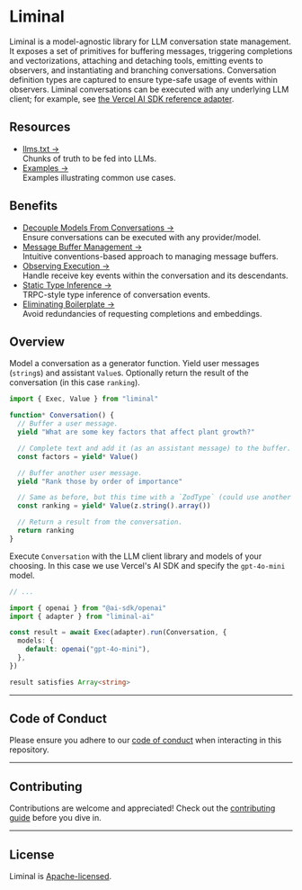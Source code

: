 # Liminal

Liminal is a model-agnostic library for LLM conversation state management. It
exposes a set of primitives for buffering messages, triggering completions and
vectorizations, attaching and detaching tools, emitting events to observers, and
instantiating and branching conversations. Conversation definition types are
captured to ensure type-safe usage of events within observers. Liminal
conversations can be executed with any underlying LLM client; for example, see
[the Vercel AI SDK reference adapter](./packages/ai/README.md).

## Resources

- [llms.txt &rarr;](./llms.txt)<br />Chunks of truth to be fed into LLMs.
- [Examples &rarr;](https://liminal.land/examples)<br />Examples illustrating
  common use cases.

## Benefits

- [Decouple Models From Conversations &rarr;](./docs/why/decoupling_models_from_conversations.md)<br />Ensure
  conversations can be executed with any provider/model.
- [Message Buffer Management &rarr;](./docs/why/message_buffer_management.md)<br />Intuitive
  conventions-based approach to managing message buffers.
- [Observing Execution &rarr;](./docs/why/observing_execution.md)<br />Handle
  receive key events within the conversation and its descendants.
- [Static Type Inference &rarr;](./docs/why/static_type_inference.md)<br />TRPC-style
  type inference of conversation events.
- [Eliminating Boilerplate &rarr;](./docs/why/eliminating_boilerplate.md)<br />Avoid
  redundancies of requesting completions and embeddings.

## Overview

Model a conversation as a generator function. Yield user messages (`string`s)
and assistant `Value`s. Optionally return the result of the conversation (in
this case `ranking`).

```ts
import { Exec, Value } from "liminal"

function* Conversation() {
  // Buffer a user message.
  yield "What are some key factors that affect plant growth?"

  // Complete text and add it (as an assistant message) to the buffer.
  const factors = yield* Value()

  // Buffer another user message.
  yield "Rank those by order of importance"

  // Same as before, but this time with a `ZodType` (could use another Standard Schema type).
  const ranking = yield* Value(z.string().array())

  // Return a result from the conversation.
  return ranking
}
```

Execute `Conversation` with the LLM client library and models of your choosing.
In this case we use Vercel's AI SDK and specify the `gpt-4o-mini` model.

```ts
// ...

import { openai } from "@ai-sdk/openai"
import { adapter } from "liminal-ai"

const result = await Exec(adapter).run(Conversation, {
  models: {
    default: openai("gpt-4o-mini"),
  },
})

result satisfies Array<string>
```

---

## **Code of Conduct**

Please ensure you adhere to our [code of conduct](CODE_OF_CONDUCT.md) when
interacting in this repository.

---

## **Contributing**

Contributions are welcome and appreciated! Check out the
[contributing guide](CONTRIBUTING.md) before you dive in.

---

## **License**

Liminal is [Apache-licensed](LICENSE).

